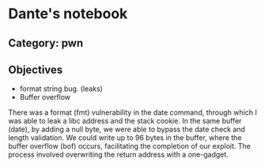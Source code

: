 # Dante's notebook

## Category: pwn

## Objectives


- format string bug. (leaks)
- Buffer overflow

There was a format (fmt) vulnerability in the date command, through which I was able to leak a libc address and the stack cookie. In the same buffer (date), by adding a null byte, we were able to bypass the date check and length validation. 
We could write up to 96 bytes in the buffer, where the buffer overflow (bof) occurs, facilitating the completion of our exploit. 
The process involved overwriting the return address with a one-gadget.
